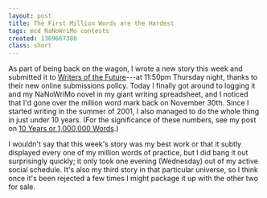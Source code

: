 ```yaml
---
layout: post
title: The First Million Words are the Hardest
tags: mcd NaNoWriMo contests
created: 1309667380
class: short
---
```

As part of being back on the wagon, I wrote a new story this week and submitted it to [Writers of the Future](http://www.writersofthefuture.com/)---at 11:50pm Thursday night, thanks to their new online submissions policy.  Today I finally got around to logging it and my NaNoWriMo novel in my giant writing spreadsheet, and I noticed that I'd gone over the million word mark back on November 30th.  Since I started writing in the summer of 2001, I also managed to do the whole thing in just under 10 years.  (For the significance of these numbers, see my post on [10 Years or 1,000,000 Words](/node/259).)

I wouldn't say that this week's story was my best work or that it subtly displayed every one of my million words of practice, but I did bang it out surprisingly quickly; it only took one evening (Wednesday) out of my active social schedule.  It's also my third story in that particular universe, so I think once it's been rejected a few times I might package it up with the other two for sale.
